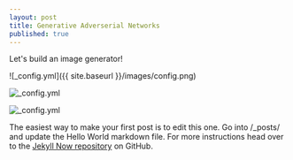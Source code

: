 ```yaml
---
layout: post
title: Generative Adverserial Networks
published: true
---
```


Let's build an image generator!

![_config.yml]({{ site.baseurl }}/images/config.png)

![_config.yml]({{site.baseurl}}/_posts/Starry_Night.jpg)

![_config.yml]({{site.baseurl}}/_posts/Starry_Night.jpg)


The easiest way to make your first post is to edit this one. Go into /_posts/ and update the Hello World markdown file. For more instructions head over to the [Jekyll Now repository](https://github.com/barryclark/jekyll-now) on GitHub.


